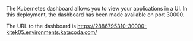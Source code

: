 The Kubernetes dashboard allows you to view your applications in a UI. In this deployment, the dashboard has been made available on port 30000.

The URL to the dashboard is https://2886795310-30000-kitek05.environments.katacoda.com/